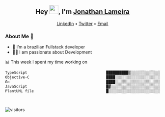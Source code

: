 <h2 align="center">Hey <img src="https://github.com/TheDudeThatCode/TheDudeThatCode/blob/master/Assets/Hi.gif" width="29">, I'm <a href="https://www.linkedin.com/in/jonathanlameira/">Jonathan Lameira</a></h2>
<p align="center">
  <a href="https://www.linkedin.com/in/jonathanlameira/">LinkedIn</a> •
  <a href="https://twitter.com/jlameira">Twitter</a> •
  <a href="mailto:jlameira@gmail.com">Email</a>
</p>

### About Me 🚀
- 🌱  I’m a brazilian Fullstack developer</br>
- 👨‍💻  I am passionate about Development</br>

<!-- ![Jonathan Lameira github stats](https://github-readme-stats.vercel.app/api?username=jlameirameli&show_icons=true&hide_border=true)&nbsp;&nbsp; -->

📊 This week I spent my time working on
<!--START_SECTION:waka-->

```txt
TypeScript                                    ██████████▒░░░░░░░░░░░░░░   40.70 %
Objective-C                                   ████░░░░░░░░░░░░░░░░░░░░░   16.60 %
Go                                            ████░░░░░░░░░░░░░░░░░░░░░   16.05 %
JavaScript                                    █▓░░░░░░░░░░░░░░░░░░░░░░░   07.02 %
PlantUML file                                 █░░░░░░░░░░░░░░░░░░░░░░░░   04.38 %
```

<!--END_SECTION:waka-->

<br />

![visitors](https://visitor-badge.laobi.icu/badge?page_id=jlameira.jlameira)
